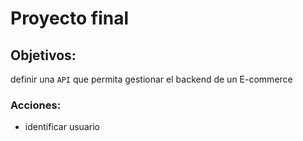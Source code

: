 # Proyecto final 

## Objetivos: 

definir una `API` que permita gestionar el backend de un E-commerce

### Acciones: 

 * identificar usuario
